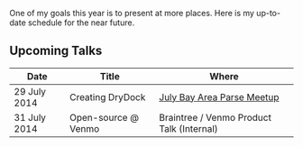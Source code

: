 One of my goals this year is to present at more places. Here is my up-to-date schedule for the near future.

## Upcoming Talks

| Date         | Title | Where |
| ------------ | ----- | ----- |
| 29 July 2014 | Creating DryDock | [July Bay Area Parse Meetup][0] |
| 31 July 2014 | Open-source @ Venmo | Braintree / Venmo Product Talk (Internal) |

[0]: http://www.meetup.com/Bay-Area-Parse-Developer-Meetup/events/192489622/ "July Bay Area Parse Meetup"

